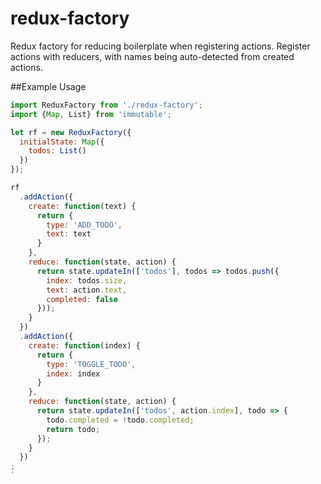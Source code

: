 # redux-factory

Redux factory for reducing boilerplate when registering actions.  Register actions with reducers, with names being auto-detected from created actions.

##Example Usage

```js
import ReduxFactory from './redux-factory';
import {Map, List} from 'immutable';

let rf = new ReduxFactory({
  initialState: Map({
    todos: List()
  })
});

rf
  .addAction({
    create: function(text) {
      return {
        type: 'ADD_TODO',
        text: text
      }
    },
    reduce: function(state, action) {
      return state.updateIn(['todos'], todos => todos.push({
        index: todos.size,
        text: action.text,
        completed: false
      }));
    }
  })
  .addAction({
    create: function(index) {
      return {
        type: 'TOGGLE_TODO',
        index: index
      }
    },
    reduce: function(state, action) {
      return state.updateIn(['todos', action.index], todo => {
        todo.completed = !todo.completed;
        return todo;
      });
    }
  })
;
`
